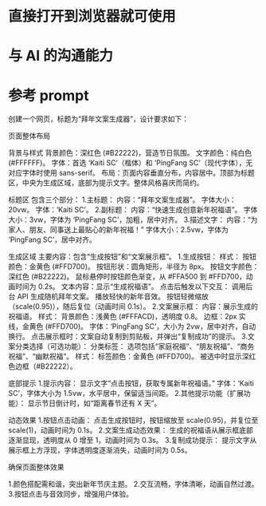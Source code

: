 # 直接打开到浏览器就可使用

# 与 AI 的沟通能力

# 参考 prompt

创建一个网页，标题为“拜年文案生成器”，设计要求如下：

页面整体布局

背景与样式
背景颜色：深红色 (#B22222)，营造节日氛围。
文字颜色：纯白色 (#FFFFFF)。
字体：首选 ‘Kaiti SC’（楷体）和 ‘PingFang SC’（现代字体），无对应字体时使用 sans-serif。
布局：页面内容垂直分布，内容居中。顶部为标题区，中央为生成区域，底部为提示文字。整体风格喜庆而简约。

标题区
包含三个部分： 1.主标题：
内容：“拜年文案生成器”。
字体大小：20vw。
字体：‘Kaiti SC’。 2.副标题：
内容：“快速生成创意新年祝福语”。
字体大小：3vw，字体为 ‘PingFang SC’，加粗，居中对齐。 3.描述文字：
内容：“为家人、朋友、同事送上最贴心的新年祝福！”
字体大小：2.5vw，字体为 ‘PingFang SC’，居中对齐。

生成区域
主要内容：包含“生成按钮”和“文案展示框”。 1.生成按钮：
样式：
按钮颜色：金黄色 (#FFD700)。
按钮形状：圆角矩形，半径为 8px。
按钮文字颜色：深红色 (#B22222)。
鼠标悬停时按钮颜色渐变，从 #FFA500 到 #FFD700，动画时间为 0.2s。
文本内容：显示“生成祝福语”。
点击后触发以下交互：
调用后台 API 生成随机拜年文案。
播放轻快的新年音效。
按钮轻微缩放（scale(0.95)），随后复位（动画时间 0.1s）。 2.文案展示框：
内容：展示生成的祝福语。
样式：
背景颜色：浅黄色 (#FFFACD)，透明度 0.8。
边框：2px 实线，金黄色 (#FFD700)。
字体：‘PingFang SC’，大小为 2vw，居中对齐，自动换行。
点击展示框时：文案自动复制到剪贴板，并弹出“复制成功”的提示。 3.文案分类选择（可选功能）：
分类标签：
选项包括“家庭祝福”、“朋友祝福”、“商务祝福”、“幽默祝福”。
样式：
标签颜色：金黄色 (#FFD700)。
被选中时显示深红色边框（#B22222）。

底部提示 1.提示内容：
显示文字“点击按钮，获取专属新年祝福语。”
字体：‘Kaiti SC’，字体大小为 1.5vw，水平居中，保留适当间距。 2.其他提示功能（扩展功能）：
显示节日倒计时，如“距离春节还有 X 天”。

动态效果 1.按钮点击动画：
点击生成按钮时，按钮缩放至 scale(0.95)，并复位至 scale(1)，动画时间为 0.1s。 2.文案生成动态效果：
生成的祝福语从展示框底部逐渐显现，透明度从 0 增至 1，动画时间为 0.3s。 3.复制成功提示：
提示文字从展示框上方浮现，字体透明度逐渐消失，动画时间为 0.5s。

确保页面整体效果

1.颜色搭配需和谐，突出新年节庆主题。 2.交互流畅，字体清晰，动画自然过渡。 3.按钮点击与音效同步，增强用户体验。
